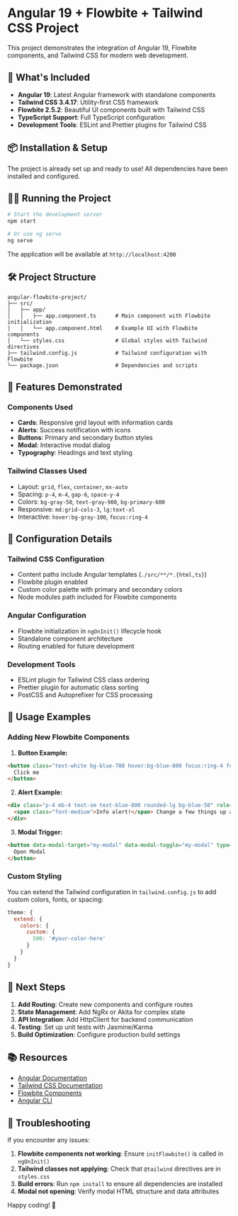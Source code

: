 # Angular 19 + Flowbite + Tailwind CSS Project

This project demonstrates the integration of Angular 19, Flowbite components, and Tailwind CSS for modern web development.

## 🚀 What's Included

- **Angular 19**: Latest Angular framework with standalone components
- **Tailwind CSS 3.4.17**: Utility-first CSS framework
- **Flowbite 2.5.2**: Beautiful UI components built with Tailwind CSS
- **TypeScript Support**: Full TypeScript configuration
- **Development Tools**: ESLint and Prettier plugins for Tailwind CSS

## 📦 Installation & Setup

The project is already set up and ready to use! All dependencies have been installed and configured.

## 🏃‍♂️ Running the Project

```bash
# Start the development server
npm start

# Or use ng serve
ng serve
```

The application will be available at `http://localhost:4200`

## 🛠 Project Structure

```
angular-flowbite-project/
├── src/
│   ├── app/
│   │   ├── app.component.ts      # Main component with Flowbite initialization
│   │   └── app.component.html    # Example UI with Flowbite components
│   └── styles.css                # Global styles with Tailwind directives
├── tailwind.config.js            # Tailwind configuration with Flowbite
└── package.json                  # Dependencies and scripts
```

## 🎨 Features Demonstrated

### Components Used
- **Cards**: Responsive grid layout with information cards
- **Alerts**: Success notification with icons
- **Buttons**: Primary and secondary button styles
- **Modal**: Interactive modal dialog
- **Typography**: Headings and text styling

### Tailwind Classes Used
- Layout: `grid`, `flex`, `container`, `mx-auto`
- Spacing: `p-4`, `m-4`, `gap-6`, `space-y-4`
- Colors: `bg-gray-50`, `text-gray-900`, `bg-primary-600`
- Responsive: `md:grid-cols-3`, `lg:text-xl`
- Interactive: `hover:bg-gray-100`, `focus:ring-4`

## 🔧 Configuration Details

### Tailwind CSS Configuration
- Content paths include Angular templates (`./src/**/*.{html,ts}`)
- Flowbite plugin enabled
- Custom color palette with primary and secondary colors
- Node modules path included for Flowbite components

### Angular Configuration
- Flowbite initialization in `ngOnInit()` lifecycle hook
- Standalone component architecture
- Routing enabled for future development

### Development Tools
- ESLint plugin for Tailwind CSS class ordering
- Prettier plugin for automatic class sorting
- PostCSS and Autoprefixer for CSS processing

## 📝 Usage Examples

### Adding New Flowbite Components

1. **Button Example:**
```html
<button class="text-white bg-blue-700 hover:bg-blue-800 focus:ring-4 focus:ring-blue-300 font-medium rounded-lg text-sm px-5 py-2.5">
  Click me
</button>
```

2. **Alert Example:**
```html
<div class="p-4 mb-4 text-sm text-blue-800 rounded-lg bg-blue-50" role="alert">
  <span class="font-medium">Info alert!</span> Change a few things up and try submitting again.
</div>
```

3. **Modal Trigger:**
```html
<button data-modal-target="my-modal" data-modal-toggle="my-modal" type="button">
  Open Modal
</button>
```

### Custom Styling
You can extend the Tailwind configuration in `tailwind.config.js` to add custom colors, fonts, or spacing:

```javascript
theme: {
  extend: {
    colors: {
      custom: {
        500: '#your-color-here'
      }
    }
  }
}
```

## 🚀 Next Steps

1. **Add Routing**: Create new components and configure routes
2. **State Management**: Add NgRx or Akita for complex state
3. **API Integration**: Add HttpClient for backend communication
4. **Testing**: Set up unit tests with Jasmine/Karma
5. **Build Optimization**: Configure production build settings

## 📚 Resources

- [Angular Documentation](https://angular.io/docs)
- [Tailwind CSS Documentation](https://tailwindcss.com/docs)
- [Flowbite Components](https://flowbite.com/docs/components/)
- [Angular CLI](https://angular.io/cli)

## 🐛 Troubleshooting

If you encounter any issues:

1. **Flowbite components not working**: Ensure `initFlowbite()` is called in `ngOnInit()`
2. **Tailwind classes not applying**: Check that `@tailwind` directives are in `styles.css`
3. **Build errors**: Run `npm install` to ensure all dependencies are installed
4. **Modal not opening**: Verify modal HTML structure and data attributes

Happy coding! 🎉
